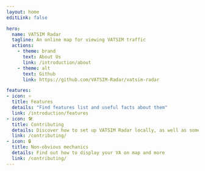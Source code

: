 ```yaml
---
layout: home
editLink: false

hero:
  name: VATSIM Radar
  tagline: An online map for viewing VATSIM traffic
  actions:
    - theme: brand
      text: About Us
      link: /introduction/about
    - theme: alt
      text: Github
      link: https://github.com/VATSIM-Radar/vatsim-radar

features:
- icon: ⭐
  title: Features
  details: "Find features list and useful facts about them"
  link: /introduction/features
- icon: 🛠️
  title: Contributing
  details: Discover how to set up VATSIM Radar locally, as well as some useful tips
  link: /contributing/
- icon: 🔒
  title: Non-obvious mechanics
  details: Find out how to display your VA on map and more
  link: /contributing/
---
```

